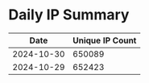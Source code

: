 # Daily IP Summary
| Date | Unique IP Count |
|----|----|
| 2024-10-30 | 650089 |
| 2024-10-29 | 652423 |